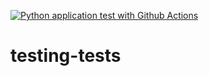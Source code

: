 [![Python application test with Github Actions](https://github.com/LilaKelland/testing-tests/actions/workflows/main.yml/badge.svg)](https://github.com/LilaKelland/testing-tests/actions/workflows/main.yml)

# testing-tests
